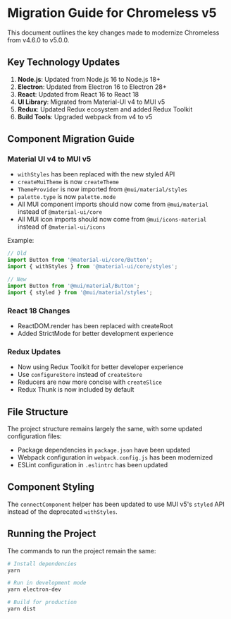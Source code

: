 # Migration Guide for Chromeless v5

This document outlines the key changes made to modernize Chromeless from v4.6.0 to v5.0.0.

## Key Technology Updates

1. **Node.js**: Updated from Node.js 16 to Node.js 18+ 
2. **Electron**: Updated from Electron 16 to Electron 28+
3. **React**: Updated from React 16 to React 18
4. **UI Library**: Migrated from Material-UI v4 to MUI v5
5. **Redux**: Updated Redux ecosystem and added Redux Toolkit
6. **Build Tools**: Upgraded webpack from v4 to v5

## Component Migration Guide

### Material UI v4 to MUI v5

- `withStyles` has been replaced with the new styled API
- `createMuiTheme` is now `createTheme`
- `ThemeProvider` is now imported from `@mui/material/styles` 
- `palette.type` is now `palette.mode`
- All MUI component imports should now come from `@mui/material` instead of `@material-ui/core`
- All MUI icon imports should now come from `@mui/icons-material` instead of `@material-ui/icons`

Example:
```jsx
// Old
import Button from '@material-ui/core/Button';
import { withStyles } from '@material-ui/core/styles';

// New 
import Button from '@mui/material/Button';
import { styled } from '@mui/material/styles';
```

### React 18 Changes

- ReactDOM.render has been replaced with createRoot
- Added StrictMode for better development experience

### Redux Updates

- Now using Redux Toolkit for better developer experience
- Use `configureStore` instead of `createStore`
- Reducers are now more concise with `createSlice`
- Redux Thunk is now included by default

## File Structure

The project structure remains largely the same, with some updated configuration files:

- Package dependencies in `package.json` have been updated
- Webpack configuration in `webpack.config.js` has been modernized
- ESLint configuration in `.eslintrc` has been updated

## Component Styling

The `connectComponent` helper has been updated to use MUI v5's `styled` API instead of the deprecated `withStyles`.

## Running the Project

The commands to run the project remain the same:

```bash
# Install dependencies 
yarn

# Run in development mode
yarn electron-dev

# Build for production
yarn dist
```